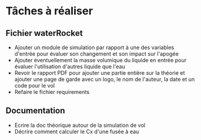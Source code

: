 # Tâches à réaliser
## Fichier waterRocket
- Ajouter un module de simulation par rapport à une des variables d'entrée pour évaluer son changement et son impact sur l'apogée
- Ajouter éventuellement la masse volumique du liquide en entrée pour évaluer l'utilisation d'autres liquide que l'eau
- Revoir le rapport PDF pour ajouter une partie entière sur la théorie et ajouter une page de garde avec un logo, le nom de l'auteur, la date et un code pour le vol
- Refaire le fichier requirements
## Documentation
- Ecrire la doc théorique autour de la simulation de vol
- Décrire comment calculer le Cx d'une fusée à eau
